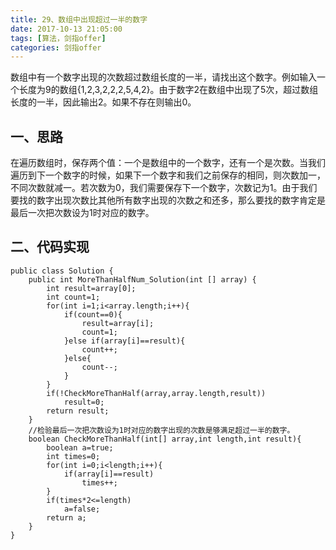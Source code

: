 ```yaml
---
title: 29、数组中出现超过一半的数字
date: 2017-10-13 21:05:00  
tags: [算法，剑指offer]    
categories: 剑指offer  
---
```

数组中有一个数字出现的次数超过数组长度的一半，请找出这个数字。例如输入一个长度为9的数组{1,2,3,2,2,2,5,4,2}。由于数字2在数组中出现了5次，超过数组长度的一半，因此输出2。如果不存在则输出0。  

## 一、思路
在遍历数组时，保存两个值：一个是数组中的一个数字，还有一个是次数。当我们遍历到下一个数字的时候，如果下一个数字和我们之前保存的相同，则次数加一，不同次数就减一。若次数为0，我们需要保存下一个数字，次数记为1。由于我们要找的数字出现次数比其他所有数字出现的次数之和还多，那么要找的数字肯定是最后一次把次数设为1时对应的数字。  

## 二、代码实现
```
public class Solution {
    public int MoreThanHalfNum_Solution(int [] array) {
        int result=array[0];
        int count=1;
        for(int i=1;i<array.length;i++){
            if(count==0){
                result=array[i];
                count=1;
            }else if(array[i]==result){
                count++;
            }else{
                count--;
            }
        }
        if(!CheckMoreThanHalf(array,array.length,result))
            result=0;
        return result;
    }
    //检验最后一次把次数设为1时对应的数字出现的次数是够满足超过一半的数字。
    boolean CheckMoreThanHalf(int[] array,int length,int result){
        boolean a=true;
        int times=0;
        for(int i=0;i<length;i++){
            if(array[i]==result)
                times++;
        }
        if(times*2<=length)
            a=false;
        return a;
    }
}
```
